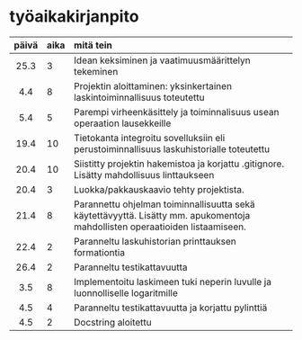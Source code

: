 # työaikakirjanpito

| päivä | aika | mitä tein  |
| :----:|:-----| :-----|
| 25.3  |  3   | Idean keksiminen ja vaatimuusmäärittelyn tekeminen |
| 4.4   |  8   | Projektin aloittaminen: yksinkertainen laskintoiminnallisuus toteutettu |
| 5.4   |  5   | Parempi virheenkäsittely ja toiminnalisuus usean operaation lausekkeille |
| 19.4  |  10  | Tietokanta integroitu sovelluksiin eli perustoiminnallisuus laskuhistorialle toteutettu |
| 20.4  |  10  | Siistitty projektin hakemistoa ja korjattu .gitignore. Lisätty mahdollisuus linttaukseen |
| 20.4  |  3   | Luokka/pakkauskaavio tehty projektista. |
| 21.4  |  8   | Parannettu ohjelman toiminnallisuutta sekä käytettävyyttä. Lisätty mm. apukomentoja mahdollisten operaatioiden listaamiseen. |
| 22.4  |  2   | Paranneltu laskuhistorian printtauksen formationtia |
| 26.4  |  2   | Paranneltu testikattavuutta |
| 3.5   |  8   | Implementoitu laskimeen tuki neperin luvulle ja luonnolliselle logaritmille |
| 4.5   |  4   | Paranneltu testikattavuutta ja korjattu pylinttiä |
| 4.5   |  2   | Docstring aloitettu |
